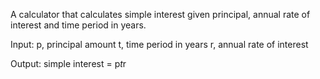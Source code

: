 A calculator that calculates simple interest given principal, annual rate of interest and time period in years.

Input: 
   p, principal amount
   t, time period in years
   r, annual rate of interest

Output:
   simple interest = p*t*r
